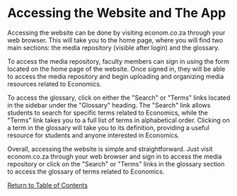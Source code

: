 # Accessing the Website and The App

Accessing the website can be done by visiting econom.co.za through your web browser. This will take you to the home page, where you will find two main sections: the media repository (visible after login) and the glossary.

To access the media repository, faculty members can sign in using the form located on the home page of the website. Once signed in, they will be able to access the media repository and begin uploading and organizing media resources related to Economics.

To access the glossary, click on either the "Search" or "Terms" links located in the sidebar under the "Glossary" heading. The "Search" link allows students to search for specific terms related to Economics, while the "Terms" link takes you to a full list of terms in alphabetical order. Clicking on a term in the glossary will take you to its definition, providing a useful resource for students and anyone interested in Economics.

Overall, accessing the website is simple and straightforward. Just visit econom.co.za through your web browser and sign in to access the media repository or click on the "Search" or "Terms" links in the glossary section to access the glossary of terms related to Economics.

[Return to Table of Contents](introduction)